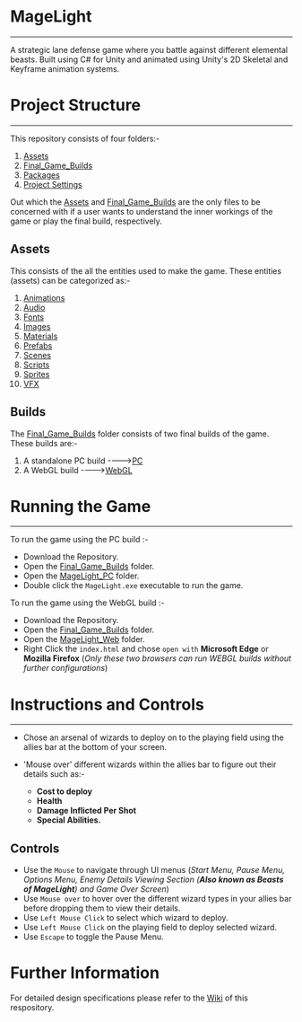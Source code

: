 # MageLight
***
A strategic lane defense game where you battle against different elemental beasts. Built using C# for Unity and animated using Unity's 2D Skeletal and Keyframe animation systems.

# Project Structure
***
This repository consists of four folders:-

1. [Assets](Assets)
2. [Final_Game_Builds](Final_Game_Builds)
3. [Packages](Packages)
4. [Project Settings](ProjectSettings)

Out which the [Assets](Assets) and [Final_Game_Builds](Final_Game_Builds) are the only files to be concerned with if a user wants to understand the inner workings of the game or play the final build, respectively.

## Assets
This consists of the all the entities used to make the game. These entities (assets) can be categorized as:-
1. [Animations](Assets/Animations)
2. [Audio](Assets/Audio)
3. [Fonts](Assets/Fonts)
4. [Images](Assets/Images)
5. [Materials](Assets/Material)
6. [Prefabs](Assets/Prefabs)
7. [Scenes](Assets/Scenes)
8. [Scripts](Assets/Scripts)
9. [Sprites](Assets/Sprites) 
10. [VFX](Assets/VFX)

## Builds
The [Final_Game_Builds](Final_Game_Builds) folder consists of two final builds of the game. These builds are:-

1. A standalone PC build ---->[PC](Final_Game_Builds/MageLight_PC)
2. A WebGL build         ---->[WebGL](Final_Game_Builds/MageLight_Web)

# Running the Game
***
To run the game using the PC build :-

- Download the Repository.
- Open the [Final_Game_Builds](Final_Game_Builds) folder.
- Open the [MageLight_PC](Final_Game_Builds/MageLight_PC) folder.
- Double click the `MageLight.exe` executable to run the game.

To run the game using the WebGL build :-

- Download the Repository.
- Open the [Final_Game_Builds](Final_Game_Builds) folder.
- Open the [MageLight_Web](Final_Game_Builds/MageLight_Web) folder.
- Right Click the `index.html` and chose `open with` **Microsoft Edge** or **Mozilla Firefox** (*Only these two browsers can run WEBGL builds without further configurations*)

# Instructions and Controls
***
- Chose an arsenal of wizards to deploy on to the playing field using the allies bar at the bottom of your screen.
- 'Mouse over' different wizards within the allies bar to figure out their details such as:-

   - **Cost to deploy**
   - **Health**
   - **Damage Inflicted Per Shot**
   - **Special Abilities.**

## Controls
- Use the `Mouse` to navigate through UI menus (*Start Menu, Pause Menu, Options Menu, Enemy Details Viewing Section (**Also known as Beasts of MageLight**) and Game Over Screen*)
- Use `Mouse over` to hover over the different wizard types in your allies bar before dropping them to view their details.
- Use `Left Mouse Click` to select which wizard to deploy.
- Use `Left Mouse Click` on the playing field to deploy selected wizard. 
- Use `Escape` to toggle the Pause Menu.

# Further Information

For detailed design specifications please refer to the [Wiki](https://github.com/HishamJaffar98/MageLight/wiki/MageLight-Design) of this respository.

